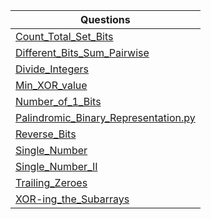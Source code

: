 | Questions |
| - |
| [Count_Total_Set_Bits](https://github.com/XXDIL/IB-Prep/tree/main/Bit%20Manipulation/Count_Total_Set_Bits.cpp) |
| [Different_Bits_Sum_Pairwise](https://github.com/XXDIL/IB-Prep/tree/main/Bit%20Manipulation/Different_Bits_Sum_Pairwise.cpp) |
| [Divide_Integers](https://github.com/XXDIL/IB-Prep/tree/main/Bit%20Manipulation/Divide_Integers.cpp) |
| [Min_XOR_value](https://github.com/XXDIL/IB-Prep/tree/main/Bit%20Manipulation/Min_XOR_value.cpp) |
| [Number_of_1_Bits](https://github.com/XXDIL/IB-Prep/tree/main/Bit%20Manipulation/Number_of_1_Bits.cpp) |
| [Palindromic_Binary_Representation.py](https://github.com/XXDIL/IB-Prep/tree/main/Bit%20Manipulation/Palindromic_Binary_Representation.py) |
| [Reverse_Bits](https://github.com/XXDIL/IB-Prep/tree/main/Bit%20Manipulation/Reverse_Bits.cpp) |
| [Single_Number](https://github.com/XXDIL/IB-Prep/tree/main/Bit%20Manipulation/Single_Number.cpp) |
| [Single_Number_II](https://github.com/XXDIL/IB-Prep/tree/main/Bit%20Manipulation/Single_Number_II.cpp) |
| [Trailing_Zeroes](https://github.com/XXDIL/IB-Prep/tree/main/Bit%20Manipulation/Trailing_Zeroes.cpp) |
| [XOR-ing_the_Subarrays](https://github.com/XXDIL/IB-Prep/tree/main/Bit%20Manipulation/XOR-ing_the_Subarrays.cpp) |
